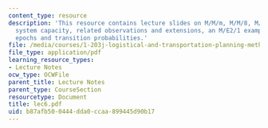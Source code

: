 ```yaml
---
content_type: resource
description: 'This resource contains lecture slides on M/M/m, M/M/8, M/M/1: finite
  system capacity, related observations and extensions, an M/E2/1 example, and M/G/1:
  epochs and transition probabilities.'
file: /media/courses/1-203j-logistical-and-transportation-planning-methods-fall-2006/b87afb500444dda0ccaa899445d90b17_lec6.pdf
file_type: application/pdf
learning_resource_types:
- Lecture Notes
ocw_type: OCWFile
parent_title: Lecture Notes
parent_type: CourseSection
resourcetype: Document
title: lec6.pdf
uid: b87afb50-0444-dda0-ccaa-899445d90b17
---
```

